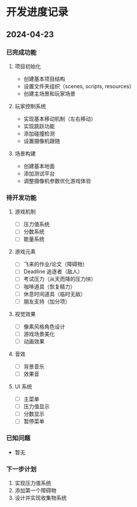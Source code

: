 # 开发进度记录

## 2024-04-23

### 已完成功能

1. 项目初始化

   - 创建基本项目结构
   - 设置文件夹组织（scenes, scripts, resources）
   - 创建主场景和玩家场景

2. 玩家控制系统

   - 实现基本移动机制（左右移动）
   - 实现跳跃功能
   - 添加碰撞检测
   - 设置摄像机跟随

3. 场景构建
   - 创建基本地面
   - 添加测试平台
   - 调整摄像机参数优化游戏体验

### 待开发功能

1. 游戏机制

   - [ ] 压力值系统
   - [ ] 分数系统
   - [ ] 能量系统

2. 游戏元素

   - [ ] 飞来的作业/论文（障碍物）
   - [ ] Deadline 追逐者（敌人）
   - [ ] 考试压力（从天而降的压力块）
   - [ ] 咖啡道具（恢复精力）
   - [ ] 休息时间道具（临时无敌）
   - [ ] 朋友支持（加分项）

3. 视觉效果

   - [ ] 像素风格角色设计
   - [ ] 游戏场景美化
   - [ ] 动画效果

4. 音效

   - [ ] 背景音乐
   - [ ] 效果音

5. UI 系统
   - [ ] 主菜单
   - [ ] 压力值显示
   - [ ] 分数显示
   - [ ] 暂停菜单

### 已知问题

- 暂无

### 下一步计划

1. 实现压力值系统
2. 添加第一个障碍物
3. 设计并实现收集物系统
